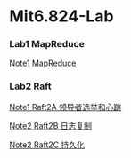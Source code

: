 # Mit6.824-Lab

### Lab1 MapReduce

[Note1 MapReduce](https://github.com/leeleezl/Mit6.824-Lab/blob/master/Notes/%E5%AE%9E%E9%AA%8C-Lab1-MapReduce.md)

### Lab2 Raft

[Note1 Raft2A 领导者选举和心跳](https://github.com/leeleezl/Mit6.824-Lab/blob/master/Notes/%E5%AE%9E%E9%AA%8C-%20Lab2A-Raft%20%E9%A2%86%E5%AF%BC%E4%BA%BA%E9%80%89%E4%B8%BE.md)

[Note2 Raft2B 日志复制](https://github.com/leeleezl/Mit6.824-Lab/blob/master/Notes/%E5%AE%9E%E9%AA%8C-Lab2B-Raft%20%E6%97%A5%E5%BF%97%E5%A4%8D%E5%88%B6.md)

[Note2 Raft2C 持久化](https://github.com/leeleezl/Mit6.824-Lab/blob/master/Notes/%E5%AE%9E%E9%AA%8C-Lab2C-Raft%20%E6%8C%81%E4%B9%85%E5%8C%96.md)